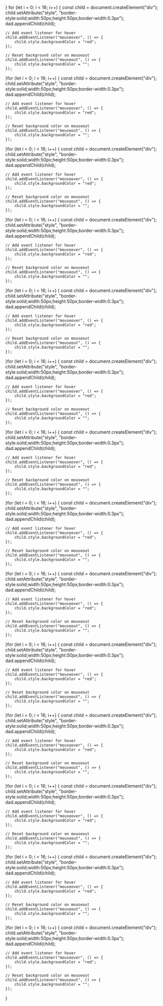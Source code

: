 }
for (let i = 0; i < 16; i++) {
    const child = document.createElement("div");
    child.setAttribute("style", "border-style:solid;width:50px;height:50px;border-width:0.3px");
    dad.appendChild(child);

    // Add event listener for hover
    child.addEventListener("mouseover", () => {
        child.style.backgroundColor = "red";
    });

    // Reset background color on mouseout
    child.addEventListener("mouseout", () => {
        child.style.backgroundColor = "";
    });
}for (let i = 0; i < 16; i++) {
    const child = document.createElement("div");
    child.setAttribute("style", "border-style:solid;width:50px;height:50px;border-width:0.3px");
    dad.appendChild(child);

    // Add event listener for hover
    child.addEventListener("mouseover", () => {
        child.style.backgroundColor = "red";
    });

    // Reset background color on mouseout
    child.addEventListener("mouseout", () => {
        child.style.backgroundColor = "";
    });
}for (let i = 0; i < 16; i++) {
    const child = document.createElement("div");
    child.setAttribute("style", "border-style:solid;width:50px;height:50px;border-width:0.3px");
    dad.appendChild(child);

    // Add event listener for hover
    child.addEventListener("mouseover", () => {
        child.style.backgroundColor = "red";
    });

    // Reset background color on mouseout
    child.addEventListener("mouseout", () => {
        child.style.backgroundColor = "";
    });
}for (let i = 0; i < 16; i++) {
    const child = document.createElement("div");
    child.setAttribute("style", "border-style:solid;width:50px;height:50px;border-width:0.3px");
    dad.appendChild(child);

    // Add event listener for hover
    child.addEventListener("mouseover", () => {
        child.style.backgroundColor = "red";
    });

    // Reset background color on mouseout
    child.addEventListener("mouseout", () => {
        child.style.backgroundColor = "";
    });
}for (let i = 0; i < 16; i++) {
    const child = document.createElement("div");
    child.setAttribute("style", "border-style:solid;width:50px;height:50px;border-width:0.3px");
    dad.appendChild(child);

    // Add event listener for hover
    child.addEventListener("mouseover", () => {
        child.style.backgroundColor = "red";
    });

    // Reset background color on mouseout
    child.addEventListener("mouseout", () => {
        child.style.backgroundColor = "";
    });
}for (let i = 0; i < 16; i++) {
    const child = document.createElement("div");
    child.setAttribute("style", "border-style:solid;width:50px;height:50px;border-width:0.3px");
    dad.appendChild(child);

    // Add event listener for hover
    child.addEventListener("mouseover", () => {
        child.style.backgroundColor = "red";
    });

    // Reset background color on mouseout
    child.addEventListener("mouseout", () => {
        child.style.backgroundColor = "";
    });
}for (let i = 0; i < 16; i++) {
    const child = document.createElement("div");
    child.setAttribute("style", "border-style:solid;width:50px;height:50px;border-width:0.3px");
    dad.appendChild(child);

    // Add event listener for hover
    child.addEventListener("mouseover", () => {
        child.style.backgroundColor = "red";
    });

    // Reset background color on mouseout
    child.addEventListener("mouseout", () => {
        child.style.backgroundColor = "";
    });
}for (let i = 0; i < 16; i++) {
    const child = document.createElement("div");
    child.setAttribute("style", "border-style:solid;width:50px;height:50px;border-width:0.3px");
    dad.appendChild(child);

    // Add event listener for hover
    child.addEventListener("mouseover", () => {
        child.style.backgroundColor = "red";
    });

    // Reset background color on mouseout
    child.addEventListener("mouseout", () => {
        child.style.backgroundColor = "";
    });
}for (let i = 0; i < 16; i++) {
    const child = document.createElement("div");
    child.setAttribute("style", "border-style:solid;width:50px;height:50px;border-width:0.3px");
    dad.appendChild(child);

    // Add event listener for hover
    child.addEventListener("mouseover", () => {
        child.style.backgroundColor = "red";
    });

    // Reset background color on mouseout
    child.addEventListener("mouseout", () => {
        child.style.backgroundColor = "";
    });
}for (let i = 0; i < 16; i++) {
    const child = document.createElement("div");
    child.setAttribute("style", "border-style:solid;width:50px;height:50px;border-width:0.3px");
    dad.appendChild(child);

    // Add event listener for hover
    child.addEventListener("mouseover", () => {
        child.style.backgroundColor = "red";
    });

    // Reset background color on mouseout
    child.addEventListener("mouseout", () => {
        child.style.backgroundColor = "";
    });
}for (let i = 0; i < 16; i++) {
    const child = document.createElement("div");
    child.setAttribute("style", "border-style:solid;width:50px;height:50px;border-width:0.3px");
    dad.appendChild(child);

    // Add event listener for hover
    child.addEventListener("mouseover", () => {
        child.style.backgroundColor = "red";
    });

    // Reset background color on mouseout
    child.addEventListener("mouseout", () => {
        child.style.backgroundColor = "";
    });
}for (let i = 0; i < 16; i++) {
    const child = document.createElement("div");
    child.setAttribute("style", "border-style:solid;width:50px;height:50px;border-width:0.3px");
    dad.appendChild(child);

    // Add event listener for hover
    child.addEventListener("mouseover", () => {
        child.style.backgroundColor = "red";
    });

    // Reset background color on mouseout
    child.addEventListener("mouseout", () => {
        child.style.backgroundColor = "";
    });
}for (let i = 0; i < 16; i++) {
    const child = document.createElement("div");
    child.setAttribute("style", "border-style:solid;width:50px;height:50px;border-width:0.3px");
    dad.appendChild(child);

    // Add event listener for hover
    child.addEventListener("mouseover", () => {
        child.style.backgroundColor = "red";
    });

    // Reset background color on mouseout
    child.addEventListener("mouseout", () => {
        child.style.backgroundColor = "";
    });
}for (let i = 0; i < 16; i++) {
    const child = document.createElement("div");
    child.setAttribute("style", "border-style:solid;width:50px;height:50px;border-width:0.3px");
    dad.appendChild(child);

    // Add event listener for hover
    child.addEventListener("mouseover", () => {
        child.style.backgroundColor = "red";
    });

    // Reset background color on mouseout
    child.addEventListener("mouseout", () => {
        child.style.backgroundColor = "";
    });
}
